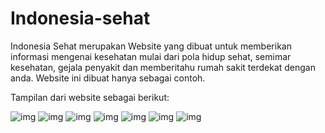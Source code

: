 # Indonesia-sehat
Indonesia Sehat merupakan Website yang dibuat untuk memberikan informasi mengenai kesehatan mulai dari pola hidup sehat, semimar kesehatan, gejala penyakit dan memberitahu rumah sakit terdekat dengan anda. Website ini dibuat hanya sebagai contoh.

Tampilan dari website sebagai berikut:

![img](https://github.com/fadhildwia/Aplikasi-konversi-suhu/blob/master/Screenshot/1.png)
![img](https://github.com/fadhildwia/Aplikasi-konversi-suhu/blob/master/Screenshot/2.png)
![img](https://github.com/fadhildwia/Aplikasi-konversi-suhu/blob/master/Screenshot/3.png)
![img](https://github.com/fadhildwia/Aplikasi-konversi-suhu/blob/master/Screenshot/4.png)
![img](https://github.com/fadhildwia/Aplikasi-konversi-suhu/blob/master/Screenshot/5.png)
![img](https://github.com/fadhildwia/Aplikasi-konversi-suhu/blob/master/Screenshot/6.png)
![img](https://github.com/fadhildwia/Aplikasi-konversi-suhu/blob/master/Screenshot/7.png)
